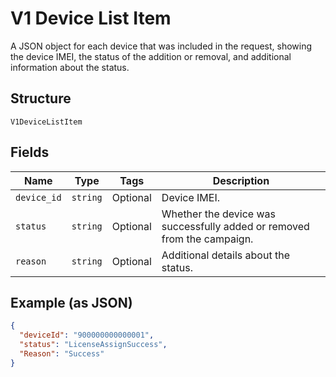 
# V1 Device List Item

A JSON object for each device that was included in the request, showing the device IMEI, the status of the addition or removal, and additional information about the status.

## Structure

`V1DeviceListItem`

## Fields

| Name | Type | Tags | Description |
|  --- | --- | --- | --- |
| `device_id` | `string` | Optional | Device IMEI. |
| `status` | `string` | Optional | Whether the device was successfully added or removed from the campaign. |
| `reason` | `string` | Optional | Additional details about the status. |

## Example (as JSON)

```json
{
  "deviceId": "900000000000001",
  "status": "LicenseAssignSuccess",
  "Reason": "Success"
}
```

